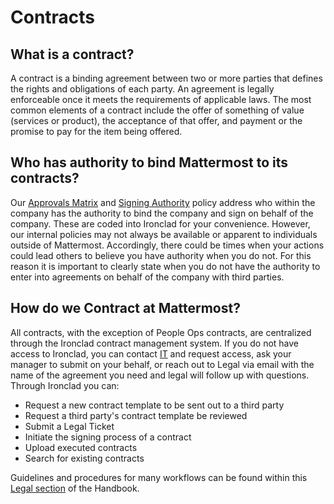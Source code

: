 # Contracts

## What is a contract?

A contract is a binding agreement between two or more parties that defines the rights and obligations of each party. An agreement is legally enforceable once it meets the requirements of applicable laws. The most common elements of a contract include the offer of something of value (services or product), the acceptance of that offer, and payment or the promise to pay for the item being offered.

## Who has authority to bind Mattermost to its contracts?

Our [Approvals Matrix](https://docs.google.com/spreadsheets/d/1fDIMiO0uydB_1zCUxZ4sGfSnBJ0P_49zbeQGgTqbYPI/edit#gid=1731392656) and [Signing Authority](https://handbook.mattermost.com/operations/operations/company-processes/company-agreements#who-can-sign-on-behalf-of-the-company) policy address who within the company has the authority to bind the company and sign on behalf of the company. These are coded into Ironclad for your convenience. However, our internal policies may not always be available or apparent to individuals outside of Mattermost. Accordingly, there could be times when your actions could lead others to believe you have authority when you do not. For this reason it is important to clearly state when you do not have the authority to enter into agreements on behalf of the company with third parties.

## How do we Contract at Mattermost?

All contracts, with the exception of People Ops contracts, are centralized through the Ironclad contract management system. If you do not have access to Ironclad, you can contact [IT](https://helpdesk.mattermost.com/support/home) and request access, ask your manager to submit on your behalf, or reach out to Legal via email with the name of the agreement you need and legal will follow up with questions.
Through Ironclad you can:

- Request a new contract template to be sent out to a third party
- Request a third party's contract template be reviewed
- Submit a Legal Ticket
- Initiate the signing process of a contract
- Upload executed contracts
- Search for existing contracts

Guidelines and procedures for many workflows can be found within this [Legal section](https://handbook.mattermost.com/operations/legal) of the Handbook.